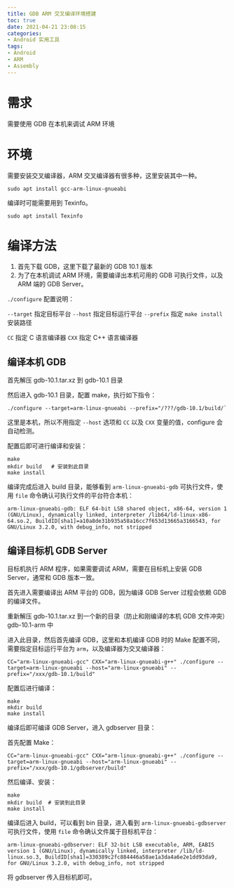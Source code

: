 ```yaml
---
title: GDB ARM 交叉编译环境搭建
toc: true
date: 2021-04-21 23:08:15
categories:
- Android 实用工具
tags:
- Android
- ARM
- Assembly
---
```

# 需求

需要使用 GDB 在本机来调试 ARM 环境



# 环境

需要安装交叉编译器，ARM 交叉编译器有很多种，这里安装其中一种。

```shell
sudo apt install gcc-arm-linux-gnueabi
```

编译时可能需要用到 Texinfo。

```shell
sudo apt install Texinfo
```
<!-- more -->


# 编译方法

1. 首先下载 GDB，这里下载了最新的 GDB 10.1 版本
2. 为了在本机调试 ARM 环境，需要编译出本机可用的 GDB 可执行文件，以及 ARM 端的 GDB Server。

`./configure` 配置说明：

`--target` 指定目标平台
`--host`   指定目标运行平台
`--prefix` 指定 `make install` 安装路径

`CC`  指定 C 语言编译器
`CXX` 指定 C++ 语言编译器



## 编译本机 GDB

首先解压 gdb-10.1.tar.xz 到 gdb-10.1 目录

然后进入 gdb-10.1 目录，配置 make，执行如下指令：

```shell
./configure --target=arm-linux-gnueabi --prefix="/???/gdb-10.1/build/`
```

这里是本机，所以不用指定 `--host` 选项和 `CC` 以及 `CXX` 变量的值，configure 会自动检测。

配置后即可进行编译和安装：

```shell
make
mkdir build   # 安装到此目录
make install
```

编译完成后进入 build 目录，能够看到 `arm-linux-gnueabi-gdb` 可执行文件，使用 `file` 命令确认可执行文件的平台符合本机：

```
arm-linux-gnueabi-gdb: ELF 64-bit LSB shared object, x86-64, version 1 (GNU/Linux), dynamically linked, interpreter /lib64/ld-linux-x86-64.so.2, BuildID[sha1]=a10a8de31b935a58a16cc7f653d13665a3166543, for GNU/Linux 3.2.0, with debug_info, not stripped
```



## 编译目标机 GDB Server

目标机执行 ARM 程序，如果需要调试 ARM，需要在目标机上安装 GDB Server，通常和 GDB 版本一致。

首先进入需要编译出 ARM 平台的 GDB，因为编译 GDB Server 过程会依赖 GDB 的编译文件。

重新解压 gdb-10.1.tar.xz 到一个新的目录（防止和刚编译的本机 GDB 文件冲突）gdb-10.1-arm 中

进入此目录，然后首先编译 GDB，这里和本机编译 GDB 时的 Make 配置不同，需要指定目标运行平台为 `arm`，以及编译器为交叉编译器：

```shell
CC="arm-linux-gnueabi-gcc" CXX="arm-linux-gnueabi-g++" ./configure --target=arm-linux-gnueabi --host="arm-linux-gnueabi" --prefix="/xxx/gdb-10.1/build"
```

配置后进行编译：

```shell
make
mkdir build
make install
```

编译后即可编译 GDB Server，进入 gdbserver 目录：

首先配置 Make：

```shell
CC="arm-linux-gnueabi-gcc" CXX="arm-linux-gnueabi-g++" ./configure --target=arm-linux-gnueabi --host="arm-linux-gnueabi" --prefix="/xxx/gdb-10.1/gdbserver/build"
```

然后编译、安装：

```shell
make
mkdir build  # 安装到此目录
make install
```

编译后进入 build，可以看到 bin 目录，进入看到 `arm-linux-gnueabi-gdbserver` 可执行文件，使用 `file` 命令确认文件属于目标机平台：

```
arm-linux-gnueabi-gdbserver: ELF 32-bit LSB executable, ARM, EABI5 version 1 (GNU/Linux), dynamically linked, interpreter /lib/ld-linux.so.3, BuildID[sha1]=330389c2fc884446a58ae1a3da4a6e2e1dd93da9, for GNU/Linux 3.2.0, with debug_info, not stripped
```

将 gdbserver 传入目标机即可。